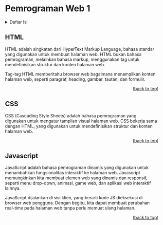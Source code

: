<a name="readme-top"></a>

<h1>Pemrograman Web 1</h1>

<details>
  <summary>Daftar Isi</summary>
  <ol>
    <li>
      <details>
        <summary><a href="html">HTML</a></summary>
        <ul>
          <li><a href="#html-home">HTML Home</a></li>
          <li><a href="#html-introduction">HTML Introduction</a></li>
          <li><a href="#html-editors">HTML Editors</a></li>
          <li><a href="#html-basic">HTML Basic</a></li>
          <li><a href="#html-elements">HTML Elements</a></li>
          <li><a href="#html-attributes">HTML Attributes</a></li>
          <li><a href="#html-headings">HTML Headings</a></li>
          <li><a href="#html-paragraphs">HTML Paragraphs</a></li>
          <li><a href="#html-styles">HTML Styles</a></li>
          <li><a href="#html-formatting">HTML Formatting</a></li>
          <li><a href="#html-quotations">HTML Quotations</a></li>
          <li><a href="#html-comments">HTML Comments</a></li>
          <li><a href="#html-colors">HTML Colors</a></li>
          <li><a href="#html-css">HTML CSS</a></li>
          <li><a href="#html-links">HTML Links</a></li>
          <li><a href="#html-images">HTML Images</a></li>
          <li><a href="#html-fsvicon">HTML Favicon</a></li>
          <li><a href="#html-page-title">HTML Page Title</a></li>
          <li><a href="#html-tables">HTML Tables</a></li>
          <li><a href="#html-lists">HTML Lists</a></li>
          <li><a href="#html-block-inline">HTML Block & Inline</a></li>
          <li><a href="#html-div">HTML Div</a></li>
          <li><a href="#html-classes">HTML Classes</a></li>
          <li><a href="#html-id">HTML Id</a></li>
          <li><a href="#html-iframes">HTML Iframes</a></li>
          <li><a href="#html-javascript">HTML Javascript</a></li>
          <li><a href="#html-file-paths">HTML File Paths</a></li>
          <li><a href="#html-head">HTML Head</a></li>
          <li><a href="#html-layout">HTML Layout</a></li>
          <li><a href="#html-responsive">HTML Responsive</a></li>
          <li><a href="#html-computercode">HTML Computercode</a></li>
          <li><a href="#html-semantics">HTML Semantics</a></li>
          <li><a href="#html-style-guide">HTML Style Guide</a></li>
          <li><a href="#html-entities">HTML Entities</a></li>
          <li><a href="#html-symbols">HTML Symbols</a></li>
          <li><a href="#html-emojis">HTML Emojis</a></li>
          <li><a href="#html-charsets">HTML Charsets</a></li>
          <li><a href="#html-url-encode">HTML URL Encode</a></li>
          <li><a href="#html-xhtml">HTML vs XHTML</a></li>
        </ul>
      </details>
    </li>
    <li>
      <details>
        <summary><a href="css">CSS</a></summary>
        <ul>
          <li><a href="#css-home">CSS Home</a></li>
          <li><a href="#css-introduction">CSS Introduction</a></li>
          <li><a href="#css-syntax">CSS Syntax</a></li>
          <li><a href="#css-selectors">CSS Selectors</a></li>
          <li><a href="#css-how-to">CSS How To</a></li>
          <li><a href="#css-comments">CSS Comments</a></li>
          <li><a href="#css-colors">CSS Colors</a></li>
          <li><a href="#css-backgrounds">CSS Backgrounds</a></li>
          <li><a href="#css-borders">CSS Borders</a></li>
          <li><a href="#css-margins">CSS Margins</a></li>
          <li><a href="#css-padding">CSS Padding</a></li>
          <li><a href="#css-height-width">CSS Height/Width</a></li>
          <li><a href="#css-box-model">CSS Box Model</a></li>
          <li><a href="#css-outline">CSS Outline</a></li>
          <li><a href="#css-text">CSS Text</a></li>
          <li><a href="#css-fonts">CSS Fonts</a></li>
          <li><a href="#css-icons">CSS Icons</a></li>
          <li><a href="#css-links">CSS Links</a></li>
          <li><a href="#css-lists">CSS Lists</a></li>
          <li><a href="#css-tables">CSS Tables</a></li>
          <li><a href="#css-display">CSS Display</a></li>
          <li><a href="#css-max-width">CSS Max-width</a></li>
          <li><a href="#css-position">CSS Position</a></li>
          <li><a href="#css-z-index">CSS Z-index</a></li>
          <li><a href="#css-overflow">CSS Overflow</a></li>
          <li><a href="#css-float">CSS Float</a></li>
          <li><a href="#css-inline-block">CSS Inline-block</a></li>
          <li><a href="#css-align">CSS Align</a></li>
          <li><a href="#css-combinators">CSS Combinators</a></li>
          <li><a href="#css-pseudo-class">CSS Pseudo-class</a></li>
          <li><a href="#css-pseudo-element">CSS Pseudo-element</a></li>
          <li><a href="#css-opacity">CSS Opacity</a></li>
          <li><a href="#css-navigation-bar">CSS Navigation Bar</a></li>
          <li><a href="#css-dropdowns">CSS Dropdowns</a></li>
          <li><a href="#css-image-gallery">CSS Image Gallery</a></li>
          <li><a href="#css-image-sprites">CSS Image Sprites</a></li>
          <li><a href="#css-attr-selectors">CSS Attr Selectors</a></li>
          <li><a href="#css-forms">CSS Forms</a></li>
          <li><a href="#css-counters">CSS Counters</a></li>
          <li><a href="#css-website-layout">CSS Website Layout</a></li>
          <li><a href="#css-units">CSS Units</a></li>
          <li><a href="#css-specificity">CSS Specificity</a></li>
          <li><a href="#css-!important">CSS !Important</a></li>
          <li><a href="#css-math-function">CSS Math Function</a></li>
        </ul>
      </details>
    </li>
    <li>
      <details>
        <summary><a href="js">JS</a></summary>
        <ul>
          <li><a href="#js-home">JS Home</a></li>
          <li><a href="#js-introduction">JS Introduction</a></li>
          <li><a href="#js-where-to">JS Where To</a></li>
          <li><a href="#js-output">JS Output</a></li>
          <li><a href="#js-statements">JS Statements</a></li>
          <li><a href="#js-syntax">JS Syntax</a></li>
          <li><a href="#js-comments">JS Comments</a></li>
          <li><a href="#js-variables">JS Variables</a></li>
          <li><a href="#js-let">JS Let</a></li>
          <li><a href="#js-const">JS Const</a></li>
          <li><a href="#js-operators">JS Operators</a></li>
          <li><a href="#js-arithmetic">JS Arithmetic</a></li>
          <li><a href="#js-assignment">JS Assignment</a></li>
          <li><a href="#js-data-types">JS Data Types</a></li>
          <li><a href="#js-functions">JS Functions</a></li>
          <li><a href="#js-object">JS Object</a></li>
          <li><a href="#js-events">JS Events</a></li>
          <li><a href="#js-strings">JS Strings</a></li>
          <li><a href="#js-string-methods">JS String Methods</a></li>
          <li><a href="#js-string-search">JS String Search</a></li>
          <li><a href="#js-string-templates">JS String Templates</a></li>
          <li><a href="#js-numbers">JS Numbers</a></li>
          <li><a href="#js-big-int">JS BigInt</a></li>
          <li><a href="#js-number-methods">JS Number Methods</a></li>
          <li><a href="#js-number-properties">JS Number Properties</a></li>
          <li><a href="#js-arrays">JS Arrays</a></li>
          <li><a href="#js-array-methods">JS Array Methods</a></li>
          <li><a href="#js-array-search">JS Array Search</a></li>
          <li><a href="#js-array-sort">JS Array Sort</a></li>
          <li><a href="#js-array-iteration">JS Array Iteration</a></li>
          <li><a href="#js-array-const">JS Array Const</a></li>
          <li><a href="#js-dates">JS Dates</a></li>
          <li><a href="#js-date-formats">JS Date Formats</a></li>
          <li><a href="#js-date-get-methods">JS Date Get Methods</a></li>
          <li><a href="#js-date-set-methods">JS Date Set Methods</a></li>
          <li><a href="#js-math">JS Math</a></li>
          <li><a href="#js-random">JS Random</a></li>
          <li><a href="#js-booleans">JS Booleans</a></li>
          <li><a href="#js-comparisons">JS Comparisons</a></li>
          <li><a href="#js-if-else">JS If Else</a></li>
          <li><a href="#js-switch">JS Switch</a></li>
          <li><a href="#js-loop-for">JS Loop For</a></li>
          <li><a href="#js-loop-for-in">JS Loop For In</a></li>
          <li><a href="#js-loop-for-of">JS Loop For Of</a></li>
          <li><a href="#js-loop-while">JS Loop While</a></li>
          <li><a href="#js-break">JS Break</a></li>
          <li><a href="#js-iterable">JS Iterable</a></li>
          <li><a href="#js-sets">JS Sets</a></li>
          <li><a href="#js-maps">JS Maps</a></li>
          <li><a href="#js-typeof">JS Typeof</a></li>
          <li><a href="#js-type-conversion">JS Type Conversion</a></li>
          <li><a href="#js-bitwise">JS Bitwise</a></li>
          <li><a href="#js-regexp">JS RegExp</a></li>
          <li><a href="#js-precedence">JS Precedence</a></li>
          <li><a href="#js-errors">JS Errors</a></li>
          <li><a href="#js-scope">JS Scope</a></li>
          <li><a href="#js-hoisting">JS Hoisting</a></li>
          <li><a href="#js-strict-mode">JS Strict Mode</a></li>
          <li><a href="#js-this-keyword">JS this Keyword</a></li>
          <li><a href="#js-arrow-function">JS Arrow Function</a></li>
          <li><a href="#js-classes">JS Classes</a></li>
          <li><a href="#js-modules">JS Modules</a></li>
          <li><a href="#js-json">JS JSON</a></li>
          <li><a href="#js-debugging">JS Debugging</a></li>
          <li><a href="#js-style-guide">JS Style Guide</a></li>
          <li><a href="#js-best-practice">JS Best Practice</a></li>
          <li><a href="#js-mistakes">JS Mistakes</a></li>
          <li><a href="#js-performance">JS Performance</a></li>
          <li><a href="#js-reserved-words">JS Reserved Words</a></li>
        </ul>
      </details>
    </li>
  </ol>
</details>

## HTML

HTML adalah singkatan dari HyperText Markup Language, bahasa standar yang digunakan untuk membuat halaman web. HTML bukan bahasa pemrograman, melainkan bahasa markup, menggunakan tag untuk mendefinisikan struktur dan konten halaman web.

Tag-tag HTML memberitahu browser web bagaimana menampilkan konten halaman web, seperti paragraf, heading, gambar, tautan, dan formulir.

<p align="right">(<a href="#readme-top">back to top</a>)</p>

## CSS

CSS (Cascading Style Sheets) adalah bahasa pemrograman yang digunakan untuk mengatur tampilan visual halaman web. CSS bekerja sama dengan HTML, yang digunakan untuk mendefinisikan struktur dan konten halaman web.

<p align="right">(<a href="#readme-top">back to top</a>)</p>

## Javascript

JavaScript adalah bahasa pemrograman dinamis yang digunakan untuk menambahkan fungsionalitas interaktif ke halaman web. Javascript memungkinkan kita membuat elemen web yang dinamis dan responsif, seperti menu drop-down, animasi, game web, dan aplikasi web interaktif lainnya.

JavaScript dijalankan di sisi klien, yang berarti kode JS dieksekusi di browser web pengguna. Dengan begitu, kita dapat membuat perubahan real-time pada halaman web tanpa perlu memuat ulang halaman.

<p align="right">(<a href="#readme-top">back to top</a>)</p>
